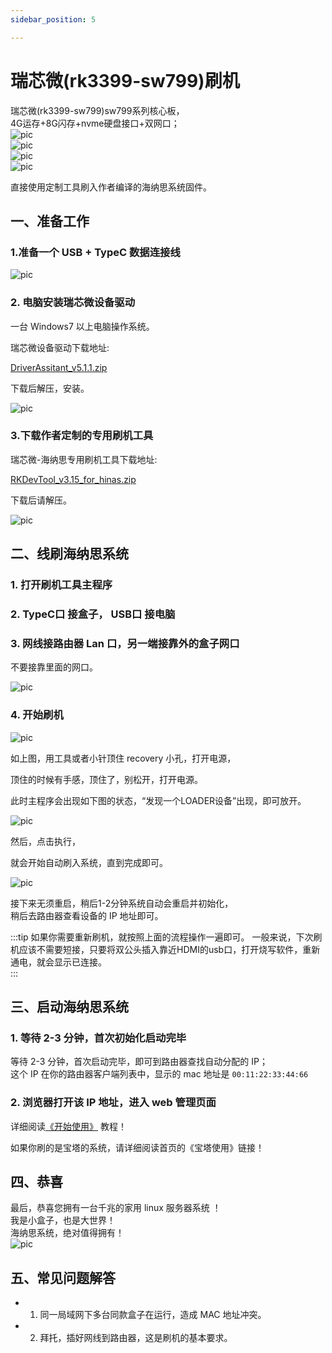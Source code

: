 ```yaml
---
sidebar_position: 5

---
```


# 瑞芯微(rk3399-sw799)刷机

瑞芯微(rk3399-sw799)sw799系列核心板，  
4G运存+8G闪存+nvme硬盘接口+双网口；   
![pic](pic/rk3399/sw799-1.png)  
![pic](pic/rk3399/sw799-2.png)  
![pic](pic/rk3399/sw799-3.png)  
![pic](pic/rk3399/sw799-4.png)  

直接使用定制工具刷入作者编译的海纳思系统固件。  

## 一、准备工作  

### 1.准备一个 USB + TypeC 数据连接线  

![pic](pic/rk3399/sw799-5.png)  
  
### 2. 电脑安装瑞芯微设备驱动

一台 Windows7 以上电脑操作系统。

瑞芯微设备驱动下载地址:  

[DriverAssitant_v5.1.1.zip](https://www.ecoo.top/update/soft_init/rk3399sw799/DriverAssitant_v5.1.1.zip)  

下载后解压，安装。

![pic](pic/rk3399/sw799-6.png)  


### 3.下载作者定制的专用刷机工具

瑞芯微-海纳思专用刷机工具下载地址:  

[RKDevTool_v3.15_for_hinas.zip](https://www.ecoo.top/update/soft_init/rk3399sw799/RKDevTool_v3.15_for_hinas.zip)  

下载后请解压。 

![pic](pic/rk3399/sw799-7.png)  


## 二、线刷海纳思系统

### 1. 打开刷机工具主程序

### 2. TypeC口 接盒子， USB口 接电脑  

### 3. 网线接路由器 Lan 口，另一端接靠外的盒子网口

不要接靠里面的网口。

![pic](pic/rk3399/sw799-8.png)  


### 4. 开始刷机  


![pic](pic/rk3399/sw799-9.png)  

如上图，用工具或者小针顶住 recovery 小孔，打开电源，  

顶住的时候有手感，顶住了，别松开，打开电源。  

此时主程序会出现如下图的状态，“发现一个LOADER设备”出现，即可放开。  

![pic](pic/rk3399/sw799-10.png)  


然后，点击执行，

就会开始自动刷入系统，直到完成即可。

![pic](pic/rk3399/sw799-11.png)  

接下来无须重启，稍后1-2分钟系统自动会重启并初始化，  
稍后去路由器查看设备的 IP 地址即可。



:::tip
如果你需要重新刷机，就按照上面的流程操作一遍即可。
一般来说，下次刷机应该不需要短接，只要将双公头插入靠近HDMI的usb口，打开烧写软件，重新通电，就会显示已连接。  
:::

## 三、启动海纳思系统

### 1. 等待 2-3 分钟，首次初始化启动完毕

 等待 2-3 分钟，首次启动完毕，即可到路由器查找自动分配的 IP；  
 这个 IP 在你的路由器客户端列表中，显示的 mac 地址是 `00:11:22:33:44:66`  

### 2. 浏览器打开该 IP 地址，进入 web 管理页面  

详细阅读[《开始使用》](/docs/tutorial-extras/start) 教程！  


如果你刷的是宝塔的系统，请详细阅读首页的《宝塔使用》链接！  



## 四、恭喜

最后，恭喜您拥有一台千兆的家用 linux 服务器系统 ！  
我是小盒子，也是大世界！  
海纳思系统，绝对值得拥有！   
![pic](pic/s805/9-1.png)   

## 五、常见问题解答

- 1. 同一局域网下多台同款盒子在运行，造成 MAC 地址冲突。

- 2. 拜托，插好网线到路由器，这是刷机的基本要求。








